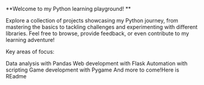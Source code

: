 **Welcome to my Python learning playground! **

Explore a collection of projects showcasing my Python journey, from mastering the basics to tackling challenges and experimenting with different libraries. Feel free to browse, provide feedback, or even contribute to my learning adventure!

Key areas of focus:

Data analysis with Pandas
Web development with Flask
Automation with scripting
Game development with Pygame
And more to come!Here is REadme
